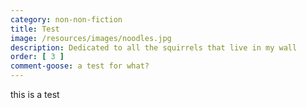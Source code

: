 ```yaml
---
category: non-non-fiction
title: Test
image: /resources/images/noodles.jpg
description: Dedicated to all the squirrels that live in my wall
order: [ 3 ]
comment-goose: a test for what?
---
```


this is a test